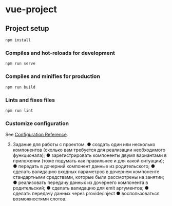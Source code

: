 # vue-project

## Project setup
```
npm install
```

### Compiles and hot-reloads for development
```
npm run serve
```

### Compiles and minifies for production
```
npm run build
```

### Lints and fixes files
```
npm run lint
```

### Customize configuration
See [Configuration Reference](https://cli.vuejs.org/config/).

3) Задание для работы с проектом.
    ● создать один или несколько компонентов (сколько вам
      требуется для реализации необходимого функционала);
    ● зарегистрировать компоненты двумя вариантами в
      приложении (тоже подумать как правильнее и для какой
      ситуации);
    ● передать в дочерний компонент данные из родительского;
    ● сделать валидацию входных параметров в дочернем
      компоненте стандартными средствами, которые были
      рассмотрены на занятии;
    ● реализовать передачу данных из дочернего компонента в
      родительский;
    ● сделать валидацию для emit аргументов;
    ● сделать передачу данных через provide/inject
    ● воспользоваться возможностями слотов.
